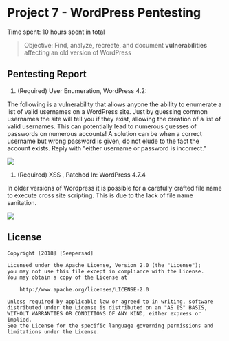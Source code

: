 # Project 7 - WordPress Pentesting

Time spent: 10 hours spent in total

> Objective: Find, analyze, recreate, and document **vulnerabilities** affecting an old version of WordPress

## Pentesting Report

1. (Required) User Enumeration, WordPress 4.2:

The following is a vulnerability that allows anyone the ability to enumerate a list of valid usernames on a WordPress site. Just by guessing common usernames the site will tell you if they exist, allowing the creation of a list of valid usernames. This can potentially lead to numerous guesses of passwords on numerous accounts! A solution can be when a correct username but wrong password is given, do not elude to the fact the account exists. Reply with "either username or password is incorrect."
  
  ![](https://github.com/hareshseepersad/Week-7/blob/master/Username%20Enumeration.gif)
  
1. (Required) XSS , Patched In: WordPress 4.7.4

In older versions of Wordpress it is possible for a carefully crafted file name to execute cross site scripting. This is due to the lack of file name sanitation. 

![](https://github.com/hareshseepersad/Week-7/blob/master/Wordpress%20XSS.gif)
  


## License

    Copyright [2018] [Seepersad]

    Licensed under the Apache License, Version 2.0 (the "License");
    you may not use this file except in compliance with the License.
    You may obtain a copy of the License at

        http://www.apache.org/licenses/LICENSE-2.0

    Unless required by applicable law or agreed to in writing, software
    distributed under the License is distributed on an "AS IS" BASIS,
    WITHOUT WARRANTIES OR CONDITIONS OF ANY KIND, either express or implied.
    See the License for the specific language governing permissions and
    limitations under the License.
